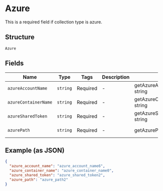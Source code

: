
# Azure

This is a required field if collection type is azure.

## Structure

`Azure`

## Fields

| Name | Type | Tags | Description | Getter | Setter |
|  --- | --- | --- | --- | --- | --- |
| `azureAccountName` | `string` | Required | - | getAzureAccountName(): string | setAzureAccountName(string azureAccountName): void |
| `azureContainerName` | `string` | Required | - | getAzureContainerName(): string | setAzureContainerName(string azureContainerName): void |
| `azureSharedToken` | `string` | Required | - | getAzureSharedToken(): string | setAzureSharedToken(string azureSharedToken): void |
| `azurePath` | `string` | Required | - | getAzurePath(): string | setAzurePath(string azurePath): void |

## Example (as JSON)

```json
{
  "azure_account_name": "azure_account_name6",
  "azure_container_name": "azure_container_name0",
  "azure_shared_token": "azure_shared_token2",
  "azure_path": "azure_path2"
}
```


